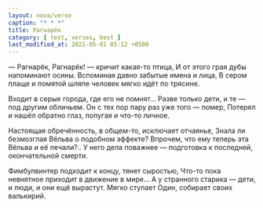 ```yaml
---
layout: nova/verse
caption: "* * *"
title: Рагнарёк
category: [ text, verses, best ]
last_modified_at: 2021-05-01 05:12 +0500
---
```

— Рагнарёк, Рагнарёк! — кричит какая-то птица,
И от этого грая дубы напоминают осины.
Вспоминая давно забытые имена и лица,
В сером плаще и помятой шляпе
        человек мягко идёт по трясине.

Входит в серые города, где его не помнят...
Разве только дети, и те — под другим обличьем.
Он с тех пор пару раз уже того — помер,
Потерял и нашёл обратно
        глаз, попугая и что-то личное.

Настоящая обречённость, в общем-то, исключает отчаянье,
Знала ли безмозглая Вёльва о подобном эффекте?
Впрочем, что ему теперь эта Вёльва и её печали?..
У него дела поважнее —
        подготовка к последней, окончательной смерти.

Фимбулвинтер подходит к концу, тянет сыростью,
Что-то пока невнятное приходит в движение в мире...
А у странного старика — дети,
        и люди,
                и они ещё вырастут.
Мягко ступает Один,
        собирает своих валькирий.
